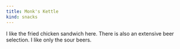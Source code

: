 ```yaml
---
title: Monk's Kettle
kind: snacks
---
```

I like the fried chicken sandwich here. There is also an extensive beer selection. I like only the sour beers.
